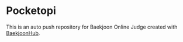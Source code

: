 # Pocketopi
This is an auto push repository for Baekjoon Online Judge created with [BaekjoonHub](https://github.com/BaekjoonHub/BaekjoonHub).
